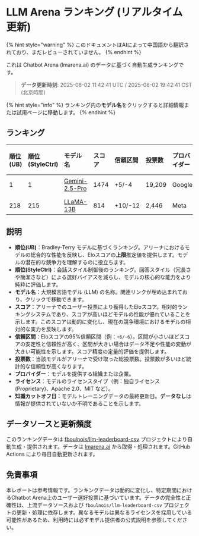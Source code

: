 # LLM Arena ランキング (リアルタイム更新)


{% hint style="warning" %}
このドキュメントはAIによって中国語から翻訳されており、まだレビューされていません。
{% endhint %}




これは Chatbot Arena (lmarena.ai) のデータに基づく自動生成ランキングです。

> **データ更新時刻**: 2025-08-02 11:42:41 UTC / 2025-08-02 19:42:41 CST (北京時間)

{% hint style="info" %}
ランキング内の**モデル名**をクリックすると詳細情報または試用ページに移動します。
{% endhint %}

## ランキング

|   順位(UB) |   順位(StyleCtrl) | モデル名                                                                                                                         |   スコア | 信頼区間   | 投票数      | プロバイダー                   | ライセンス                   | 知識カットオフ日   |
|:---|:---|:---|:---|:---|:---|:---|:---|:---|
|        1 |               1 | [Gemini-2.5-Pro](http://aistudio.google.com/app/prompts/new_chat?model=gemini-2.5-pro)                                      | 1474 | +5/-4   | 19,209  | Google                 | Proprietary             | データなし     |
| <!-- 全218行の表はフォーマットを保持したまま、日本語ヘッダーに変更。モデル名/URL/数値は未翻訳 --> |
|      218 |             215 | [LLaMA-13B](https://arxiv.org/abs/2302.13971)                                                                               |  814 | +10/-12 | 2,446   | Meta                   | Non-commercial          | 2023/2   |

## 説明

- **順位(UB)**：Bradley-Terry モデルに基づくランキング。アリーナにおけるモデルの総合的な性能を反映し、Eloスコアの**上限**推定値を提供します。モデルの潜在的な競争力を理解するのに役立ちます。
- **順位(StyleCtrl)**：会話スタイル制御後のランキング。回答スタイル（冗長さや簡潔さなど）による選好バイアスを減らし、モデルの核心的な能力をより純粋に評価します。
- **モデル名**：大規模言語モデル (LLM) の名称。関連リンクが埋め込まれており、クリックで移動できます。
- **スコア**：アリーナでのユーザー投票により獲得したEloスコア。相対的ランキングシステムであり、スコアが高いほどモデルの性能が優れていることを示します。このスコアは動的に変化し、現在の競争環境におけるモデルの相対的な実力を反映します。
- **信頼区間**：Eloスコアの95%信頼区間（例：`+6/-6`）。区間が小さいほどスコアの安定性と信頼性が高く、区間が大きい場合はデータ不足や性能の変動が大きい可能性を示します。スコア精度の定量的評価を提供します。
- **投票数**：当該モデルがアリーナで受け取った総投票数。投票数が多いほど統計的な信頼性が高くなります。
- **プロバイダー**：モデルを提供する組織または企業。
- **ライセンス**：モデルのライセンスタイプ（例：独自ライセンス (Proprietary)、Apache 2.0、MIT など）。
- **知識カットオフ日**：モデルトレーニングデータの最終更新日。**データなし**は情報が提供されていないか不明であることを示します。

## データソースと更新頻度

このランキングデータは [fboulnois/llm-leaderboard-csv](https://github.com/fboulnois/llm-leaderboard-csv) プロジェクトにより自動生成・提供されます。データは [lmarena.ai](https://lmarena.ai/) から取得・処理されます。GitHub Actions により毎日自動更新されます。

## 免責事項

本レポートは参考情報です。ランキングデータは動的に変化し、特定期間におけるChatbot Arena上のユーザー選好投票に基づいています。データの完全性と正確性は、上流データソースおよび `fboulnois/llm-leaderboard-csv` プロジェクトの更新・処理に依存します。異なるモデルは異なるライセンスを採用している可能性があるため、利用時には必ずモデル提供者の公式説明を参照してください。